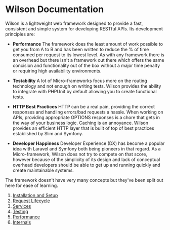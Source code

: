 # Wilson Documentation

Wilson is a lightweight web framework designed to provide a fast, consistent and
simple system for developing RESTful APIs. Its development principles are:

* **Performance**
  The framework does the least amount of work possible to get you from A to B
  and has been written to reduce the % of time consumed per request to its
  lowest level. As with any framework there is an overhead but there isn't
  a framework out there which offers the same concision and functionality
  out of the box without a major time penalty or requiring high availability
  environments.

* **Testability**
  A lot of Micro-frameworks focus more on the routing technology and not enough
  on writing tests. Wilson provides the ability to integrate with PHPUnit by
  default allowing you to create functional tests.
  
* **HTTP Best Practices**
  HTTP can be a real pain, providing the correct responses and handling
  errors/bad requests a hassle. When working on APIs, providing appropriate
  OPTIONS responses is a chore that gets in the way of your business logic.
  Caching is an annoyance. Wilson provides an efficient HTTP layer that
  is built of top of best practices established by Slim and Symfony.
  
* **Developer Happiness**
  Developer Experience (DX) has become a popular idea with Laravel and Symfony
  both being pioneers in that regard. As a Micro-framework, Wilson does not
  try to compete on that score, however because of the simplicity of its
  design and lack of conceptual overhead developers should be able to get up
  and running quickly and create maintainable systems.

The framework doesn't have very many concepts but they've been split out here
for ease of learning.

1. [Installation and Setup](installing.md)
2. [Request Lifecycle](lifecycle.md)
3. [Services](services.md)
4. [Testing](testing.md)
5. [Performance](performance.md)
6. [Internals](internals.md)
